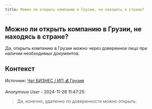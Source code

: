 ```yaml
---
title: Можно ли открыть компанию в Грузии, не находясь в стране?
---
```


## Можно ли открыть компанию в Грузии, не находясь в стране?

Да, открыть компанию в Грузии можно через доверенное лицо при наличии необходимых документов.

## Контекст

Источник: [Чат БИЗНЕС / ИП 💰 Грузия](https://t.me/ip_ge)

_Anonymous User_ - 2024-11-28 11:47:25:

> Да, конечно, удаленно по доверенности можно открыть.

